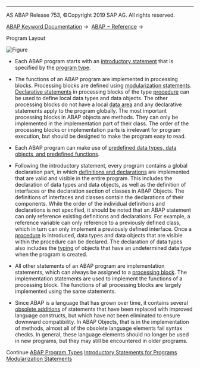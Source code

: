   

* * *

AS ABAP Release 753, ©Copyright 2019 SAP AG. All rights reserved.

[ABAP Keyword Documentation](javascript:call_link\('abenabap.htm'\)) →  [ABAP − Reference](javascript:call_link\('abenabap_reference.htm'\)) → 

Program Layout

![Figure](abdoc_program.gif)

-   Each ABAP program starts with an [introductory statement](javascript:call_link\('abenabap_program_statement.htm'\)) that is specified by the [program type](javascript:call_link\('abenprogram_type_oview.htm'\)).

-   The functions of an ABAP program are implemented in processing blocks. Processing blocks are defined using [modularization statements](javascript:call_link\('abenabap_language_modularization.htm'\)). [Declarative statements](javascript:call_link\('abenabap_declarations.htm'\)) in processing blocks of the type [procedure](javascript:call_link\('abenabap_language_procedures.htm'\)) can be used to define local data types and data objects. The other processing blocks do not have a local [data area](javascript:call_link\('abendata_area_glosry.htm'\) "Glossary Entry") and any declarative statements apply to the program globally. The most important processing blocks in ABAP objects are methods. They can only be implemented in the implementation part of their class. The order of the processing blocks or implementation parts is irrelevant for program execution, but should be designed to make the program easy to read.

-   Each ABAP program can make use of [predefined data types, data objects, and predefined functions](javascript:call_link\('abenbuilt_in.htm'\)).

-   Following the introductory statement, every program contains a global declaration part, in which [definitions and declarations](javascript:call_link\('abenabap_declarations.htm'\)) are implemented that are valid and visible in the entire program. This includes the declaration of data types and data objects, as well as the definition of interfaces or the declaration section of classes in ABAP Objects. The definitions of interfaces and classes contain the declarations of their components. While the order of the individual definitions and declarations is not specified, it should be noted that an ABAP statement can only reference existing definitions and declarations. For example, a reference variable can only reference to a previously defined class, which in turn can only implement a previously defined interface. Once a [procedure](javascript:call_link\('abenprocedure_glosry.htm'\) "Glossary Entry") is introduced, data types and data objects that are visible within the procedure can be declared. The declaration of data types also includes the [typing](javascript:call_link\('abentyping.htm'\)) of objects that have an undetermined data type when the program is created.

-   All other statements of an ABAP program are implementation statements, which can always be assigned to a [processing block](javascript:call_link\('abenprocessing_block_glosry.htm'\) "Glossary Entry"). The implementation statements are used to implement the functions of a processing block. The functions of all processing blocks are largely implemented using the same statements.

-   Since ABAP is a language that has grown over time, it contains several [obsolete additions](javascript:call_link\('abenabap_obsolete.htm'\)) of statements that have been replaced with improved language constructs, but which have not been eliminated to ensure downward compatibility. In ABAP Objects, that is in the implementation of methods, almost all of the obsolete language elements fail syntax checks. In general, these language elements should no longer be used in new programs, but they may still be encountered in older programs.

Continue
[ABAP Program Types](javascript:call_link\('abenprogram_type_oview.htm'\))
[Introductory Statements for Programs](javascript:call_link\('abenabap_program_statement.htm'\))
[Modularization Statements](javascript:call_link\('abenabap_language_modularization.htm'\))